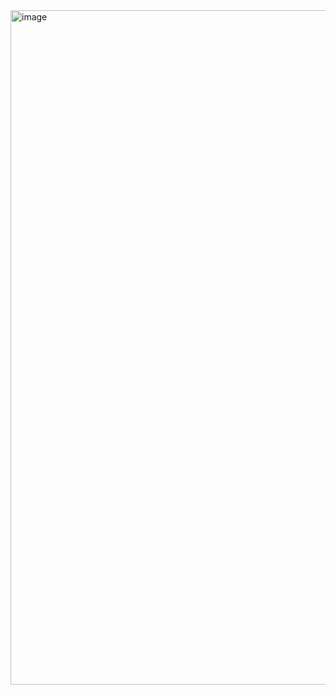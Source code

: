 <img width="1919" height="1079" alt="image" src="https://github.com/user-attachments/assets/147a24d2-d86c-4b3c-9267-c7aef13b474d" />
